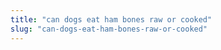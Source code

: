 ```yaml
---
title: "can dogs eat ham bones raw or cooked"
slug: "can-dogs-eat-ham-bones-raw-or-cooked"
---
```


